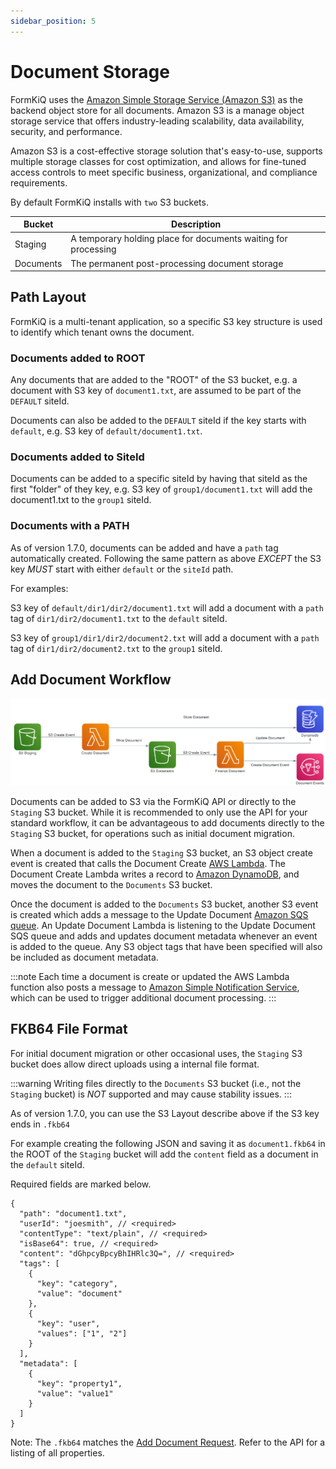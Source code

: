 ```yaml
---
sidebar_position: 5
---
```


# Document Storage

FormKiQ uses the [Amazon Simple Storage Service (Amazon S3)](https://aws.amazon.com/s3/) as the backend object store for all documents. Amazon S3 is a manage object storage service that offers industry-leading scalability, data availability, security, and performance.

Amazon S3 is a cost-effective storage solution that's easy-to-use, supports multiple storage classes for cost optimization, and allows for fine-tuned access controls to meet specific business, organizational, and compliance requirements.

By default FormKiQ installs with `two` S3 buckets.

| Bucket | Description
| -------- | ------- |
| Staging | A temporary holding place for documents waiting for processing |
| Documents | The permanent post-processing document storage |


## Path Layout

FormKiQ is a multi-tenant application, so a specific S3 key structure is used to identify which tenant owns the document.

### Documents added to ROOT

Any documents that are added to the "ROOT" of the S3 bucket, e.g. a document with S3 key of `document1.txt`, are assumed to be part of the `DEFAULT` siteId.

Documents can also be added to the `DEFAULT` siteId if the key starts with `default`, e.g. S3 key of `default/document1.txt`.

### Documents added to SiteId

Documents can be added to a specific siteId by having that siteId as the first "folder" of they key, e.g. S3 key of `group1/document1.txt` will add the document1.txt to the `group1` siteId.

### Documents with a PATH

As of version 1.7.0, documents can be added and have a `path` tag automatically created. Following the same pattern as above *EXCEPT* the S3 key *MUST* start with either `default` or the `siteId` path.

For examples:

S3 key of `default/dir1/dir2/document1.txt` will add a document with a `path` tag of `dir1/dir2/document1.txt` to the `default` siteId.

S3 key of `group1/dir1/dir2/document2.txt` will add a document with a `path` tag of `dir1/dir2/document2.txt` to the `group1` siteId.


## Add Document Workflow

![S3 Architecture](./img/architecture_s3.png)

Documents can be added to S3 via the FormKiQ API or directly to the `Staging` S3 bucket. While it is recommended to only use the API for your standard workflow, it can be advantageous to add documents directly to the `Staging` S3 bucket, for operations such as initial document migration.

When a document is added to the `Staging` S3 bucket, an S3 object create event is created that calls the Document Create [AWS Lambda](https://aws.amazon.com/lambda/). The Document Create Lambda writes a record to [Amazon DynamoDB](https://aws.amazon.com/documentdb/), and moves the document to the `Documents` S3 bucket.

Once the document is added to the `Documents` S3 bucket, another S3 event is created which adds a message to the Update Document [Amazon SQS queue](https://aws.amazon.com/sqs). An Update Document Lambda is listening to the Update Document SQS queue and adds and updates document metadata whenever an event is added to the queue. Any S3 object tags that have been specified will also be included as document metadata.

:::note
Each time a document is create or updated the AWS Lambda function also posts a message to [Amazon Simple Notification Service](https://aws.amazon.com/sns), which can be used to trigger additional document processing.
:::

## FKB64 File Format

For initial document migration or other occasional uses, the `Staging` S3 bucket does allow direct uploads using a internal file format.

:::warning
Writing files directly to the `Documents` S3 bucket (i.e., not the `Staging` bucket) is *NOT* supported and may cause stability issues.
:::

As of version 1.7.0, you can use the S3 Layout describe above if the S3 key ends in `.fkb64`

For example creating the following JSON and saving it as `document1.fkb64` in the ROOT of the `Staging` bucket will add the `content` field as a document in the `default` siteId.

Required fields are marked below.

```
{
  "path": "document1.txt",
  "userId": "joesmith", // <required>
  "contentType": "text/plain", // <required>
  "isBase64": true, // <required>
  "content": "dGhpcyBpcyBhIHRlc3Q=", // <required>
  "tags": [
    {
      "key": "category",
      "value": "document"
    },
    {
      "key": "user",
      "values": ["1", "2"]
    }
  ],
  "metadata": [
    {
      "key": "property1",
      "value": "value1"
    }
  ]
}
```

Note: The `.fkb64` matches the [Add Document Request](https://docs.formkiq.com/docs/latest/api/index.html#tag/Documents/operation/AddDocument). Refer to the API for a listing of all properties.